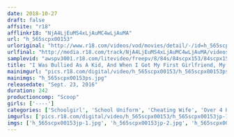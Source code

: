 ```yaml
---
date: 2018-10-27
draft: false
affsite: "r18"
afflinkr18: "NjA4LjEuMS4xLjAuMC4wLjAuMA"
url: "h_565scpx00153"
urloriginal: "http://www.r18.com/videos/vod/movies/detail/-/id=h_565scpx00153"
urlfinal: "http://media.r18.com/track/NjA4LjEuMS4xLjAuMC4wLjAuMA/videos/vod/movies/detail/-/id=h_565scpx00153"
samplevid: "awspv3001.r18.com/litevideo/freepv/8/84s/84scpx153/84scpx153_dmb_w.mp4"
title: "I Was Bullied As A Kid, And When I Got My First Girlfriend, My Classmate Fucked Her Right In Front Of Me! She Looked At Me With Pleading Eyes While My Classmate Pounded Her Pussy With His Filthy Cock. And She Could Still Cum?"
mainimgurl: "pics.r18.com/digital/video/h_565scpx00153/h_565scpx00153ps.jpg"
mainimgs: "h_565scpx00153ps.jpg"
releasedate: "Sept. 23, 2016"
duration: 242
productioncomp: "Scoop"
girls: ['----']
categories: ['Schoolgirl', 'School Uniform', 'Cheating Wife', 'Over 4 Hours', 'Hi-Def']
imgurls: ['pics.r18.com/digital/video/h_565scpx00153/h_565scpx00153jp-1.jpg', 'pics.r18.com/digital/video/h_565scpx00153/h_565scpx00153jp-2.jpg', 'pics.r18.com/digital/video/h_565scpx00153/h_565scpx00153jp-3.jpg', 'pics.r18.com/digital/video/h_565scpx00153/h_565scpx00153jp-4.jpg', 'pics.r18.com/digital/video/h_565scpx00153/h_565scpx00153jp-5.jpg', 'pics.r18.com/digital/video/h_565scpx00153/h_565scpx00153jp-6.jpg', 'pics.r18.com/digital/video/h_565scpx00153/h_565scpx00153jp-7.jpg', 'pics.r18.com/digital/video/h_565scpx00153/h_565scpx00153jp-8.jpg', 'pics.r18.com/digital/video/h_565scpx00153/h_565scpx00153jp-9.jpg', 'pics.r18.com/digital/video/h_565scpx00153/h_565scpx00153jp-10.jpg', 'pics.r18.com/digital/video/h_565scpx00153/h_565scpx00153jp-11.jpg', 'pics.r18.com/digital/video/h_565scpx00153/h_565scpx00153jp-12.jpg', 'pics.r18.com/digital/video/h_565scpx00153/h_565scpx00153jp-13.jpg', 'pics.r18.com/digital/video/h_565scpx00153/h_565scpx00153jp-14.jpg', 'pics.r18.com/digital/video/h_565scpx00153/h_565scpx00153jp-15.jpg', 'pics.r18.com/digital/video/h_565scpx00153/h_565scpx00153jp-16.jpg', 'pics.r18.com/digital/video/h_565scpx00153/h_565scpx00153jp-17.jpg', 'pics.r18.com/digital/video/h_565scpx00153/h_565scpx00153jp-18.jpg', 'pics.r18.com/digital/video/h_565scpx00153/h_565scpx00153jp-19.jpg', 'pics.r18.com/digital/video/h_565scpx00153/h_565scpx00153jp-20.jpg']
imgs: ['h_565scpx00153jp-1.jpg', 'h_565scpx00153jp-2.jpg', 'h_565scpx00153jp-3.jpg', 'h_565scpx00153jp-4.jpg', 'h_565scpx00153jp-5.jpg', 'h_565scpx00153jp-6.jpg', 'h_565scpx00153jp-7.jpg', 'h_565scpx00153jp-8.jpg', 'h_565scpx00153jp-9.jpg', 'h_565scpx00153jp-10.jpg', 'h_565scpx00153jp-11.jpg', 'h_565scpx00153jp-12.jpg', 'h_565scpx00153jp-13.jpg', 'h_565scpx00153jp-14.jpg', 'h_565scpx00153jp-15.jpg', 'h_565scpx00153jp-16.jpg', 'h_565scpx00153jp-17.jpg', 'h_565scpx00153jp-18.jpg', 'h_565scpx00153jp-19.jpg', 'h_565scpx00153jp-20.jpg']
---
```

